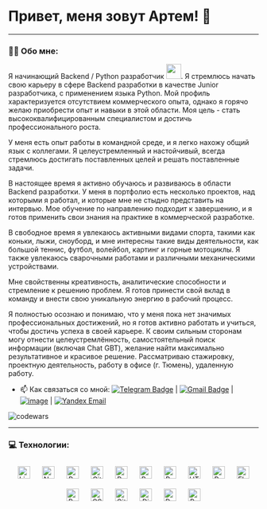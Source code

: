 # Привет, меня зовут Артем! 👋

---
### :man_technologist: Обо мне:

Я начинающий Backend / Python разработчик <img src="https://media.giphy.com/media/WUlplcMpOCEmTGBtBW/giphy.gif" width="30px">.
Я стремлюсь начать свою карьеру в сфере Backend разработки в качестве Junior разработчика, с применением языка Python. Мой профиль характеризуется отсутствием коммерческого опыта, однако я горячо желаю приобрести опыт и навыки в этой области. Моя цель - стать высококвалифицированным специалистом и достичь профессионального роста.

У меня есть опыт работы в командной среде, и я легко нахожу общий язык с коллегами. Я целеустремленный и настойчивый, всегда стремлюсь достигать поставленных целей и решать поставленные задачи.

В настоящее время я активно обучаюсь и развиваюсь в области Backend разработки. У меня в портфолио есть несколько проектов, над которыми я работал, и которые мне не стыдно представить на интервью. Мое обучение по направлению подходит к завершению, и я готов применить свои знания на практике в коммерческой разработке.

В свободное время я увлекаюсь активными видами спорта, такими как коньки, лыжи, сноуборд, и мне интересны такие виды деятельности, как большой теннис, футбол, волейбол, картинг и горные мотоциклы. Я также увлекаюсь сварочными работами и различными механическими устройствами.

Мне свойственны креативность, аналитические способности и стремление к решению проблем. Я готов принести свой вклад в команду и внести свою уникальную энергию в рабочий процесс.

Я полностью осознаю и понимаю, что у меня пока нет значимых профессиональных достижений, но я готов активно работать и учиться, чтобы достичь успеха в своей карьере.
К своим сильным сторонам могу отнести целеустремлённость, самостоятельный поиск информации (включая Chat GBT), желание найти максимально результативное и красивое решение.
Рассматриваю стажировку, проектную деятельность, работу в офисе (г. Тюмень), удаленную работу.

- :mailbox: Как связаться со мной: [![Telegram Badge](https://img.shields.io/badge/-artem-blue?style=flat&logo=Telegram&logoColor=white)](https://t.me/art_kak_dela) | [![Gmail Badge](https://img.shields.io/badge/-Gmail-red?style=flat&logo=Gmail&logoColor=white)](mailto:sitdikov.artem.job@gmail.comm) | [![image](https://github.com/artem-sitd/artem-sitd/assets/22573129/21096001-0828-40eb-b730-077af0259dd0)](https://tyumen.hh.ru/resume/ea5b10f8ff098266ef0039ed1f736c4b526173) | [![Yandex Email](https://img.shields.io/badge/Yandex-Email-red)](mailto:tym3@yandex.ru)



![codewars](https://www.codewars.com/users/artem-sitd/badges/large)

---

### 💻 Технологии:
<div align="center">  
<a href="https://www.linux.org/" target="_blank"><img style="margin: 10px" src="https://profilinator.rishav.dev/skills-assets/linux-original.svg" alt="Linux" height="25" /></a>  
<a href="https://www.nginx.com/" target="_blank"><img style="margin: 10px" src="https://profilinator.rishav.dev/skills-assets/nginx-original.svg" alt="Nginx" height="25" /></a>  
<a href="https://www.python.org/" target="_blank"><img style="margin: 10px" src="https://profilinator.rishav.dev/skills-assets/python-original.svg" alt="Python" height="25" /></a>  
<a href="https://github.com/" target="_blank"><img style="margin: 10px" src="https://profilinator.rishav.dev/skills-assets/git-scm-icon.svg" alt="Git" height="25" /></a>  
<a href="https://redux.js.org/" target="_blank"><img style="margin: 10px" src="https://profilinator.rishav.dev/skills-assets/redux-original.svg" alt="Redux" height="25" /></a>  
<a href="https://www.gnu.org/software/bash/" target="_blank"><img style="margin: 10px" src="https://profilinator.rishav.dev/skills-assets/gnu_bash-icon.svg" alt="Bash" height="25" /></a>  
<a href="https://getbootstrap.com/docs/3.4/javascript/" target="_blank"><img style="margin: 10px" src="https://profilinator.rishav.dev/skills-assets/bootstrap-plain.svg" alt="Bootstrap" height="25" /></a>  
<a href="https://en.wikipedia.org/wiki/HTML5" target="_blank"><img style="margin: 10px" src="https://profilinator.rishav.dev/skills-assets/html5-original-wordmark.svg" alt="HTML5" height="25" /></a>  
<a href="https://redis.io/" target="_blank"><img style="margin: 10px" src="https://profilinator.rishav.dev/skills-assets/redis-original-wordmark.svg" alt="Redis" height="25" /></a>  
<a href="https://flask.palletsprojects.com/" target="_blank"><img style="margin: 10px" src="https://profilinator.rishav.dev/skills-assets/flask.png" alt="Flask" height="25" /></a>  
<a href="https://docs.microsoft.com/en-us/powershell/" target="_blank"><img style="margin: 10px" src="https://profilinator.rishav.dev/skills-assets/powershell.png" alt="PowerShell" height="25" /></a>  
<a href="https://www.w3schools.com/css/" target="_blank"><img style="margin: 10px" src="https://profilinator.rishav.dev/skills-assets/css3-original-wordmark.svg" alt="CSS3" height="25" /></a>  
<a href="https://about.gitlab.com/" target="_blank"><img style="margin: 10px" src="https://profilinator.rishav.dev/skills-assets/gitlab.svg" alt="GitLab" height="25" /></a>  
<a href="https://www.djangoproject.com/" target="_blank"><img style="margin: 10px" src="https://profilinator.rishav.dev/skills-assets/django-original.svg" alt="Django" height="25" /></a>  
<a href="https://www.docker.com/" target="_blank"><img style="margin: 10px" src="https://profilinator.rishav.dev/skills-assets/docker-original-wordmark.svg" alt="Docker" height="25" /></a>  
<a href="https://www.postgresql.org/" target="_blank"><img style="margin: 10px" src="https://profilinator.rishav.dev/skills-assets/postgresql-original-wordmark.svg" alt="PostgreSQL" height="25" /></a>  
</div>
</td><td valign="top" width="33%">
</td></tr></table>  
<br/>  


<!--
**artem-sitd/artem-sitd** is a ✨ _special_ ✨ repository because its `README.md` (this file) appears on your GitHub profile.

Here are some ideas to get you started:

- 🔭 I’m currently working on ...
- 🌱 I’m currently learning ...
- 👯 I’m looking to collaborate on ...
- 🤔 I’m looking for help with ...
- 💬 Ask me about ...
- 📫 How to reach me: ...
- 😄 Pronouns: ...
- ⚡ Fun fact: ...
-->
